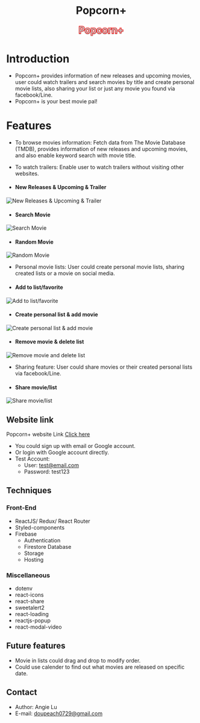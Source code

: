 <h1 align='center'>Popcorn+</h1>
<div align='center'><a href='https://popcorn-plus.web.app/'><img width='120px' src='src/images/Popcorn_logo.png'/></a></div>

# Introduction

- Popcorn+ provides information of new releases and upcoming movies, user could watch trailers and search movies by title and create personal movie lists, also sharing your list or just any movie you found via facebook/Line.
- Popcorn+ is your best movie pal!

# Features

- To browse movies information:
  Fetch data from The Movie Database (TMDB), provides information of new releases and upcoming movies, and also enable keyword search with movie title.
- To watch trailers:
  Enable user to watch trailers without visiting other websites.

- #### New Releases & Upcoming & Trailer
![New Releases & Upcoming & Trailer](https://imgur.com/LfgZspg)
- #### Search Movie
![Search Movie](https://i.imgur.com/t1f43zg.gifv)
- #### Random Movie
![Random Movie](https://i.imgur.com/RtPk10p.gifv)

- Personal movie lists:
  User could create personal movie lists, sharing created lists or a movie on social media.

- #### Add to list/favorite
![Add to list/favorite](https://i.imgur.com/rfL6S6B.gifv)
- #### Create personal list & add movie
![Create personal list & add movie](https://i.imgur.com/o0UFymh.gifv)
- #### Remove movie & delete list
![Remove movie and delete list](https://i.imgur.com/6M9sekK.gifv)

- Sharing feature:
  User could share movies or their created personal lists via facebook/Line.
  
- #### Share movie/list
![Share movie/list](https://i.imgur.com/h2BPldb.gifv)

## Website link

Popcorn+ website Link [Click here](https://popcorn-plus.web.app/)

- You could sign up with email or Google account.
- Or login with Google account directly.
- Test Account:
  - User: test@email.com
  - Password: test123

## Techniques

### Front-End

- ReactJS/ Redux/ React Router
- Styled-components
- Firebase
  - Authentication
  - Firestore Database
  - Storage
  - Hosting

### Miscellaneous

- dotenv
- react-icons
- react-share
- sweetalert2
- react-loading
- reactjs-popup
- react-modal-video

## Future features

- Movie in lists could drag and drop to modify order.
- Could use calender to find out what movies are released on specific date.

## Contact

- Author: Angie Lu
- E-mail: doupeach0729@gmail.com
